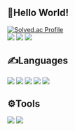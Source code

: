##  👏Hello World!

[![Solved.ac Profile](http://mazassumnida.wtf/api/v2/generate_badge?boj=kyw0428)](https://solved.ac/kyw0428/)</br>
<img src="https://img.shields.io/badge/Instagram-E4405F?style=flat&logo=instagram&logoColor=white">
<img src="https://img.shields.io/badge/Threads-000000?style=flat&logo=Threads&logoColor=white">
<a href="mailto:kyw0428@gnu.ac.kr" target="_blank"><img src="https://img.shields.io/badge/Gmail-EA4335?style=flat&logo=Gmail&logoColor=white" ></a>

## ✍️Languages
<p>
<img src="https://img.shields.io/badge/Python-3776AB?style=flat&logo=python&logoColor=white">
<img src="https://img.shields.io/badge/HTML5-E34F26?style=flat&logo=html5&logoColor=white">
<img src="https://img.shields.io/badge/Kotlin-7F52FF?style=flat&logo=kotlin&logoColor=white">
<img src="https://img.shields.io/badge/Dart-0175C2?style=flat&logo=dart&logoColor=white">
<img src="https://img.shields.io/badge/Javascript-F7DF1E?style=flat&logo=javascript&logoColor=white">  
</p>

## ⚙️Tools
<p>
<img src="https://img.shields.io/badge/Flutter-02569B?style=flat&logo=flutter&logoColor=white">
<img src="https://img.shields.io/badge/Android Studio-3DDC84?style=flat&logo=android studio&logoColor=white">
</p>
<!--
**tissuecat0823/tissuecat0823** is a ✨ _special_ ✨ repository because its `README.md` (this file) appears on your GitHub profile.

Here are some ideas to get you started:

- 🔭 I’m currently working on ...
- 🌱 I’m currently learning ...
- 👯 I’m looking to collaborate on ...
- 🤔 I’m looking for help with ...
- 💬 Ask me about ...
- 📫 How to reach me: ...
- 😄 Pronouns: ...
- ⚡ Fun fact: ...
-->
